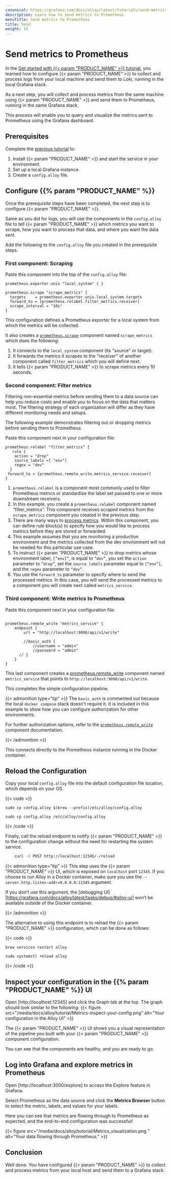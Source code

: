 ```yaml
---
canonical: https://grafana.com/docs/alloy/latest/tutorials/send-metrics-to-prometheus/
description: Learn how to send metrics to Prometheus
menuTitle: Send metrics to Prometheus
title: Send 
weight: 15
---
```

# Send metrics to Prometheus
In the [Get started with {{< param "PRODUCT_NAME" >}} tutorial][get started], you learned how to configure {{< param "PRODUCT_NAME" >}} to collect and process logs from your local machine and send them to Loki, running in the local Grafana stack. 

As a next step, you will collect and process metrics from the same machine using {{< param "PRODUCT_NAME" >}} and send them to Prometheus, running in the same Grafana stack. 

This process will enable you to query and visualize the metrics sent to Prometheus using the Grafana dashboard.

## Prerequisites

Complete the [previous tutorial][get started] to:
1. Install {{< param "PRODUCT_NAME" >}} and start the service in your environment.
1. Set up a local Grafana instance.
1. Create a `config.alloy` file.

## Configure {{% param "PRODUCT_NAME" %}}

Once the prerequisite steps have been completed, the next step is to configure {{< param "PRODUCT_NAME" >}}.

Same as you did for logs, you will use the components in the `config.alloy` file to tell {{< param "PRODUCT_NAME" >}} which metrics you want to scrape, how you want to process that data, and where you want the data sent.

Add the following to the `config.alloy` file you created in the prerequisite steps.  

### First component: Scraping

Paste this component into the top of the `config.alloy` file:

```alloy
prometheus.exporter.unix "local_system" { }

prometheus.scrape "scrape_metrics" {
  targets    = prometheus.exporter.unix.local_system.targets
  forward_to = [prometheus.relabel.filter_metrics.receiver]
  scrape_interval = "10s"
}
```
This configuration defines a Prometheus exporter for a local system from which the metrics will be collected. 

It also creates a [`prometheus.scrape`][prometheus.scrape] component named `scrape_metrics` which does the following:

1. It connects to the `local_system` component (its "source" or target).
1. It forwards the metrics it scrapes to the "receiver" of another component called `filter_metrics` which you will define next.
1. It tells {{< param "PRODUCT_NAME" >}} to scrape metrics every 10 seconds. 

### Second component: Filter metrics

Filtering non-essential metrics before sending them to a data source can help you reduce costs and enable you to focus on the data that matters most. The filtering strategy of each organization will differ as they have different monitoring needs and setups. 

The following example demonstrates filtering out or dropping metrics before sending them to Prometheus. 

Paste this component next in your configuration file:
```alloy
prometheus.relabel "filter_metrics" {
   rule {
    action = "drop"
    source_labels =[ "env"]
    regex = "dev"
  }
 forward_to = [prometheus.remote_write.metrics_service.receiver]
}
```

1. `prometheus.relabel` is a component most commonly used to filter Prometheus metrics or standardize the label set passed to one or more downstream receivers. 
1. In this example, you create a `prometheus.relabel` component named “filter_metrics”. 
   This component receives scraped metrics from the `scrape_metrics` component you created in the previous step. 
1. There are many ways to [process metrics][prometheus.relabel]. 
   Within this component, you can define rule block(s) to specify how you would like to process metrics before they are stored or forwarded. 
1. This example assumes that you are monitoring a production environment and the metrics collected from the dev environment will not be needed for this particular use case. 
1. To instruct {{< param "PRODUCT_NAME" >}} to drop metrics whose environment label, `[”env]”`, is equal to `”dev”`, you set the `action` parameter to `”drop”`, set the `source_labels` parameter equal to `[“env”]`, and the `regex` parameter to `“dev”`.  
1. You use the `forward_to` parameter to specify where to send the processed metrics.
   In this case, you will send the processed metrics to a component you will create next called `metrics_service`. 

### Third component: Write metrics to Prometheus

Paste this component next in your configuration file:

```alloy

prometheus.remote_write "metrics_service" {
    endpoint {
        url = "http://localhost:9090/api/v1/write"

        //basic_auth {
            //username = "admin"
            //password = "admin"
      // }
    }
}

```
This last component creates a [prometheus.remote_write][prometheus.remote_write] component named `metrics_service` that points to `http://localhost:9090/api/v1/write`.

This completes the simple configuration pipeline.

{{< admonition type="tip" >}}
The `basic_auth` is commented out because the local `docker compose` stack doesn't require it. 
It is included in this example to show how you can configure authorization for other environments.

For further authorization options, refer to the [`prometheus.remote_write`][prometheus.remote_write] component documentation.

[prometheus.remote_write]: ../../reference/components/prometheus.remote_write/
{{< /admonition >}}

This connects directly to the Prometheus instance running in the Docker container.

## Reload the Configuration

Copy your local `config.alloy` file into the default configuration file location, which depends on your OS.

{{< code >}}

```macos
sudo cp config.alloy $(brew --prefix)/etc/alloy/config.alloy
```

```linux
sudo cp config.alloy /etc/alloy/config.alloy
```
{{< /code >}}

Finally, call the reload endpoint to notify {{< param "PRODUCT_NAME" >}} to the configuration change without the need for restarting the system service.
```bash
    curl -X POST http://localhost:12345/-/reload
```

{{< admonition type="tip" >}}
This step uses the {{< param "PRODUCT_NAME" >}} UI, which is exposed on `localhost` port `12345`.
If you choose to run Alloy in a Docker container, make sure you use the `--server.http.listen-addr=0.0.0.0:12345` argument.

If you don’t use this argument, the [debugging UI][https://grafana.com/docs/alloy/latest/tasks/debug/#alloy-ui] won’t be available outside of the Docker container.

[debug]: ../../tasks/debug/#alloy-ui
{{< /admonition >}}

The alternative to using this endpoint is to reload the {{< param "PRODUCT_NAME" >}} configuration, which can be done as follows:

{{< code >}}

```macos
brew services restart alloy
```

```linux
sudo systemctl reload alloy
```

{{< /code >}}

## Inspect your configuration in the {{% param "PRODUCT_NAME" %}} UI

Open [http://localhost:12345] and click the Graph tab at the top.
The graph should look similar to the following: 
{{< figure src="/media/docs/alloy/tutorial/Metrics-inspect-your-config.png" alt="Your configuration in the Alloy UI" >}}

The {{< param "PRODUCT_NAME" >}} UI shows you a visual representation of the pipeline you built with your {{< param "PRODUCT_NAME" >}} component configuration.

You can see that the components are healthy, and you are ready to go.

## Log into Grafana and explore metrics in Prometheus 

Open [http://localhost:3000/explore] to access the Explore feature in Grafana.

Select Prometheus as the data source and click the **Metrics Browser** button to select the metric, labels, and values for your labels.

Here you can see that metrics are flowing through to Prometheus as expected, and the end-to-end configuration was successful!

{{< figure src="/media/docs/alloy/tutorial/Metrics_visualization.png " alt="Your data flowing through Prometheus." >}}

## Conclusion
Well done. You have configured {{< param "PRODUCT_NAME" >}} to collect and process metrics from your local host and send them to a Grafana stack. 

[get started]: ./get-started/
[prometheus.scrape]: ../../reference/components/prometheus.scrape/
[prometheus.relabel]: ../../reference/components/prometheus.relabel/
[prometheus.remote_write]: ../../reference/components/prometheus.remote_write/

